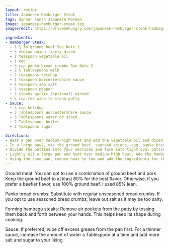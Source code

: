 ```yaml
---
layout: recipe
title: Japanese Hamburger Steak
tags: dinner lunch Japanese Korean
image: japanese-hamburger-steak.jpg
imagecredit: https://drivemehungry.com/japanese-hamburger-steak-hambagu/

ingredients:
- Hamburger Steak:
  - 1 ⅓ lb ground beef See Note 1
  - ⅓ medium onion finely diced
  - 1 teaspoon vegetable oil
  - 1 egg
  - ⅓ cup panko bread crumbs See Note 2
  - 2 ½ Tablespoons milk
  - 2 teaspoons ketchup
  - 1 teaspoon Worcestershire sauce
  - ¾ teaspoon sea salt
  - ½ teaspoon pepper
  - 2 cloves garlic (optional) minced
  - ¼ cup red wine to steam patty
- Sauce:
  - ⅓ cup ketchup
  - 3 Tablespoons Worcestershire sauce
  - 3 Tablespoons water or stock
  - 2 Tablespoons butter
  - 2 teaspoons sugar

directions:
- Heat a pan over medium-high heat and add the vegetable oil and diced onions. Saute until softened. Remove and set aside.
- In a large bowl, mix the ground beef, sauteed onions, egg, panko bread crumbs, milk, ketchup, Worcestershire, sea salt, pepper, and garlic. Mix well until it becomes a smooth texture.
- Divide the patties into four sections and form into tight oval patties. Lightly oil hands for easier shaping. See Note 3.
- Lightly oil a large pan and heat over medium-high heat. Add the hamburger steak and cook each side for 3 to 4 minutes. Then add the red wine and cover to steam until the steak patties are fully cooked (internal temperature of 160° F). Remove and set aside.
- Using the same pan, reduce heat to low and add the ingredients for the sauce. Stir until it starts to bubble. Turn off the heat and serve with hamburger steaks. See Note 4.
---
```


Ground meat: You can opt to use a combination of ground beef and pork. Keep the ground beef to at least 60% for the best flavor. Otherwise, if you prefer a beefier flavor, use 100% ground beef. I used 85% lean. 

Panko bread crumbs: Substitute with regular unseasoned bread crumbs. If you opt to use seasoned bread crumbs, leave out salt as it may be too salty.

Forming hambagu steaks: Remove air pockets from the patty by tossing them back and forth between your hands. This helps keep its shape during cooking.

Sauce: If preferred, wipe off excess grease from the pan first. For a thinner sauce, increase the amount of water a Tablespoon at a time and add more salt and sugar to your liking.
